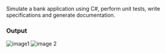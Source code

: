 Simulate a bank application using C#, perform unit tests, write specifications and generate documentation.


### Output
![image1](https://user-images.githubusercontent.com/37912743/233619178-8d90386e-f6cb-401d-be35-a48fbebb1d98.png)
![image 2](https://user-images.githubusercontent.com/37912743/233619208-1e66477c-5afe-4040-9691-8a93263f7825.png)
